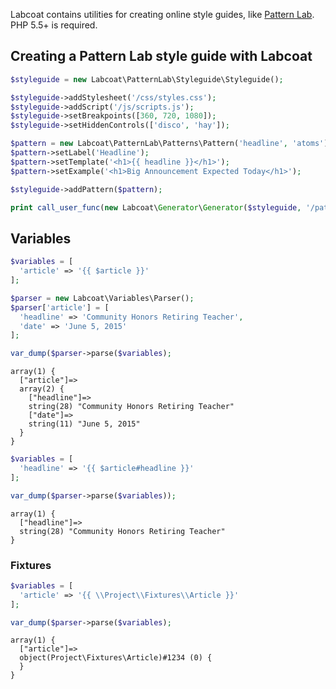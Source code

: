 Labcoat contains utilities for creating online style guides, like [Pattern Lab][Pattern Lab]. PHP 5.5+ is required.

## Creating a Pattern Lab style guide with Labcoat

```php
$styleguide = new Labcoat\PatternLab\Styleguide\Styleguide();
```

```php
$styleguide->addStylesheet('/css/styles.css');
$styleguide->addScript('/js/scripts.js');
$styleguide->setBreakpoints([360, 720, 1080]);
$styleguide->setHiddenControls(['disco', 'hay']);
```

```php
$pattern = new Labcoat\PatternLab\Patterns\Pattern('headline', 'atoms');
$pattern->setLabel('Headline');
$pattern->setTemplate('<h1>{{ headline }}</h1>');
$pattern->setExample('<h1>Big Announcement Expected Today</h1>');

$styleguide->addPattern($pattern);
```

```php
print call_user_func(new Labcoat\Generator\Generator($styleguide, '/path/to/patternlab'));
```

## Variables

```php
$variables = [
  'article' => '{{ $article }}'
];

$parser = new Labcoat\Variables\Parser();
$parser['article'] = [
  'headline' => 'Community Honors Retiring Teacher',
  'date' => 'June 5, 2015'
];

var_dump($parser->parse($variables);
```

```
array(1) {
  ["article"]=>
  array(2) {
    ["headline"]=>
    string(28) "Community Honors Retiring Teacher"
    ["date"]=>
    string(11) "June 5, 2015"
  }
}
```

```php
$variables = [
  'headline' => '{{ $article#headline }}'
];

var_dump($parser->parse($variables));
```

```
array(1) {
  ["headline"]=>
  string(28) "Community Honors Retiring Teacher"
}
```

### Fixtures

```php
$variables = [
  'article' => '{{ \\Project\\Fixtures\\Article }}'
];

var_dump($parser->parse($variables);
```

```
array(1) {
  ["article"]=>
  object(Project\Fixtures\Article)#1234 (0) {
  }
}
```

[Pattern Lab]: http://patternlab.io/